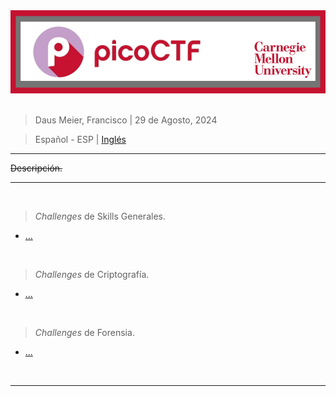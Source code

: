 <div align="center"> <img src="../resources/images/ctf_write-ups/PicoCTF_banner/PicoCTF_main_banner.png"> </div>

<br>

> Daus Meier, Francisco | 29 de Agosto, 2024

> <p> <span> Español - ESP </span> | <a href=https://github.com/frandausmeier/CTF_Write-Ups/blob/main/PicoCTF/README.md> Inglés <a/> </p>

-----

~~Descripción.~~

-----

<br>

> _Challenges_ de Skills Generales.
* [...]()

<br>

> _Challenges_ de Criptografía.
* [...]()

<br>

> _Challenges_ de Forensia.
* [...]()

<br>

-----
